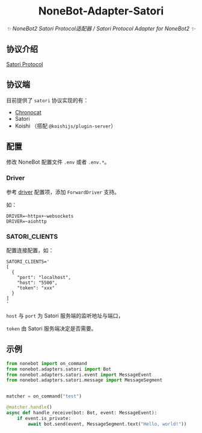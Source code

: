 <div align="center">

# NoneBot-Adapter-Satori

_✨ NoneBot2 Satori Protocol适配器 / Satori Protocol Adapter for NoneBot2 ✨_

</div>

## 协议介绍

[Satori Protocol](https://satori.js.org/zh-CN/)

## 协议端

目前提供了 `satori` 协议实现的有：
- [Chronocat](https://chronocat.vercel.app)
- Satori
- Koishi （搭配 `@koishijs/plugin-server`）

## 配置

修改 NoneBot 配置文件 `.env` 或者 `.env.*`。

### Driver

参考 [driver](https://nonebot.dev/docs/appendices/config#driver) 配置项，添加 `ForwardDriver` 支持。

如：

```dotenv
DRIVER=~httpx+~websockets
DRIVER=~aiohttp
```

### SATORI_CLIENTS

配置连接配置，如：

```dotenv
SATORI_CLIENTS='
[
  {
    "port": "localhost",
    "host": "5500",
    "token": "xxx"
  }
]
'
```

`host` 与 `port` 为 Satori 服务端的监听地址与端口，

`token` 由 Satori 服务端决定是否需要。


## 示例

```python
from nonebot import on_command
from nonebot.adapters.satori import Bot
from nonebot.adapters.satori.event import MessageEvent
from nonebot.adapters.satori.message import MessageSegment


matcher = on_command("test")

@matcher.handle()
async def handle_receive(bot: Bot, event: MessageEvent):
    if event.is_private:
        await bot.send(event, MessageSegment.text("Hello, world!"))
```
